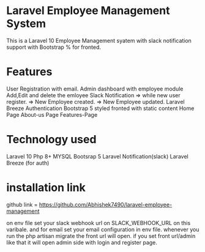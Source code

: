 # Laravel Employee Management System

This is a Laravel 10 Employee Management syatem with slack notification support with Bootstrap % for fronted.

# Features

User Registration with email.
Admin dashboard with employee module
Add,Edit and delete the emloyee
Slack Notification => while new user register.
                   => New Employee created.
                   => New Employee updated.
Laravel Breeze Authentication
Bootstrap 5 styled fronted with static content
Home Page
About-us Page
Features-Page


# Technology used
Laravel 10
Php 8+
MYSQL
Bootsrap 5
Laravel Notification(slack)
Laravel Breeze (for auth)

# installation link

github link = https://github.com/Abhishek7490/laravel-employee-management

on env file set your slack webhook url on SLACK_WEBHOOK_URL on this varibale.
and for email set your email configuration in env file.
whenever you run the php artisan migrate the front url will open.
if you set front url/admin like that it will open admin side with login and register page.
